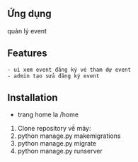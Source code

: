
## Ứng dụng
 quản lý event

## Features
    - ui xem event đăng ký vé tham dự event
    - admin tạo sửa đăng ký event




## Installation
- trang home la /home
1. Clone repository về máy:
2. python manage.py makemigrations
3. python manage.py migrate
4. python manage.py runserver


